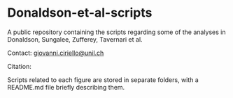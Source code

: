 # Donaldson-et-al-scripts
A public repository containing the scripts regarding some of the analyses in Donaldson, Sungalee, Zufferey, Tavernari et al.

Contact: giovanni.ciriello@unil.ch

Citation: 

Scripts related to each figure are stored in separate folders, with a README.md file briefly describing them.
